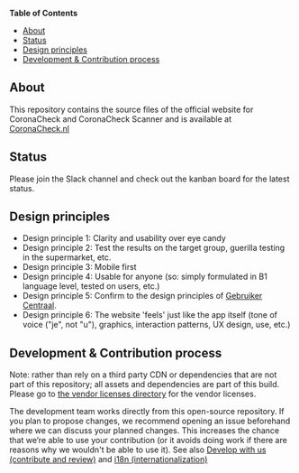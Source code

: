 **Table of Contents** 

- [About](#about)
- [Status](#status)
- [Design principles](#design-principles)
- [Development & Contribution process](#development--contribution-process)

<!-- END doctoc generated TOC please keep comment here to allow auto update -->

## About

This repository contains the source files of the official website for CoronaCheck and CoronaCheck Scanner and is available at [CoronaCheck.nl](https://CoronaCheck.nl)

## Status

Please join the Slack channel and check out the kanban board for the latest status. 

## Design principles

* Design principle 1: Clarity and usability over eye candy
* Design principle 2: Test the results on the target group, guerilla testing in the supermarket, etc. 
* Design principle 3: Mobile first
* Design principle 4: Usable for anyone (so: simply formulated in B1 language level, tested on users, etc.)
* Design principle 5: Confirm to the design principles of  [Gebruiker Centraal](https://www.gebruikercentraal.nl/).
* Design principle 6: The website 'feels' just like the app itself (tone of voice ("je", not "u"), graphics, interaction patterns, UX design, use, etc.)

## Development & Contribution process 

Note: rather than rely on a third party CDN or dependencies that are not part of this repository; all assets and dependencies are part of this build. Please go to [the vendor licenses directory](./vendor-licenses) for the vendor licenses.

The development team works directly from this open-source repository. If you plan to propose changes, we recommend opening an issue beforehand where we can discuss your planned changes. This increases the chance that we’re able to use your contribution (or it avoids doing work if there are reasons why we wouldn't be able to use it).
See also [Develop with us (contribute and review)](README.development.md) and [i18n (internationalization)](README.i18n.md)

